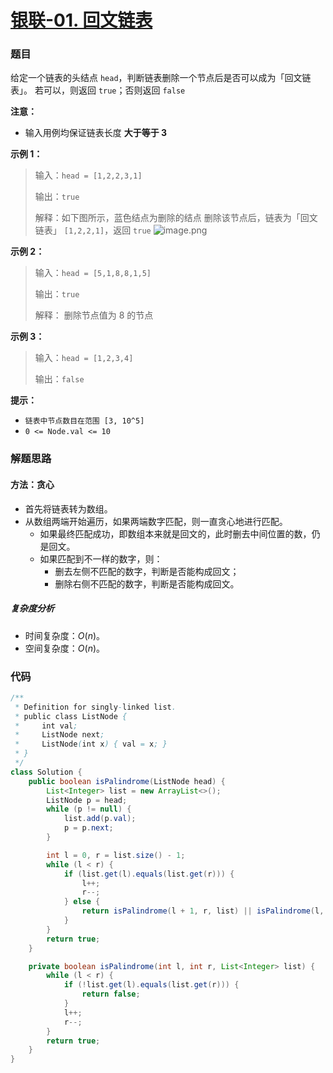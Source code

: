 # [银联-01. 回文链表](https://leetcode.cn/contest/cnunionpay-2022spring/problems/D7rekZ/)

### 题目

给定一个链表的头结点 `head`，判断链表删除一个节点后是否可以成为「回文链表」。
若可以，则返回 `true`；否则返回 `false`

**注意：**

- 输入用例均保证链表长度 **大于等于 3**

**示例 1：**

> 输入：`head = [1,2,2,3,1]`
>
> 输出：`true`
>
> 解释：如下图所示，蓝色结点为删除的结点
> 删除该节点后，链表为「回文链表」 `[1,2,2,1]`，返回 `true`
> ![image.png](%E9%93%B6%E8%81%94-01%E5%9B%9E%E6%96%87%E9%93%BE%E8%A1%A8.assets/1644986103-CnBfEc-image.png)

**示例 2：**

> 输入：`head = [5,1,8,8,1,5]`
>
> 输出：`true`
>
> 解释： 删除节点值为 8 的节点

**示例 3：**

> 输入：`head = [1,2,3,4]`
>
> 输出：`false`

**提示：**

- `链表中节点数目在范围 [3, 10^5]`
- `0 <= Node.val <= 10`

### 解题思路

#### 方法：贪心

- 首先将链表转为数组。
- 从数组两端开始遍历，如果两端数字匹配，则一直贪心地进行匹配。
    - 如果最终匹配成功，即数组本来就是回文的，此时删去中间位置的数，仍是回文。
    - 如果匹配到不一样的数字，则：
        - 删去左侧不匹配的数字，判断是否能构成回文；
        - 删除右侧不匹配的数字，判断是否能构成回文。

##### 复杂度分析

- 时间复杂度：$O(n)$。
- 空间复杂度：$O(n)$。

### 代码

```java
/**
 * Definition for singly-linked list.
 * public class ListNode {
 *     int val;
 *     ListNode next;
 *     ListNode(int x) { val = x; }
 * }
 */
class Solution {
    public boolean isPalindrome(ListNode head) {
        List<Integer> list = new ArrayList<>();
        ListNode p = head;
        while (p != null) {
            list.add(p.val);
            p = p.next;
        }

        int l = 0, r = list.size() - 1;
        while (l < r) {
            if (list.get(l).equals(list.get(r))) {
                l++;
                r--;
            } else {
                return isPalindrome(l + 1, r, list) || isPalindrome(l, r - 1, list);
            }
        }
        return true;
    }

    private boolean isPalindrome(int l, int r, List<Integer> list) {
        while (l < r) {
            if (!list.get(l).equals(list.get(r))) {
                return false;
            }
            l++;
            r--;
        }
        return true;
    }
}
```

